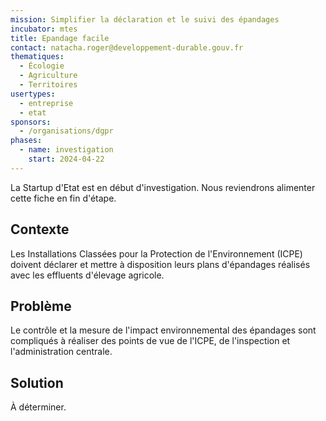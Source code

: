 ```yaml
---
mission: Simplifier la déclaration et le suivi des épandages
incubator: mtes
title: Epandage facile
contact: natacha.roger@developpement-durable.gouv.fr
thematiques:
  - Écologie
  - Agriculture
  - Territoires
usertypes:
  - entreprise
  - etat
sponsors:
  - /organisations/dgpr
phases:
  - name: investigation
    start: 2024-04-22
---
```

La Startup d'Etat est en début d'investigation. Nous reviendrons alimenter cette fiche en fin d'étape. 

## Contexte
Les Installations Classées pour la Protection de l'Environnement (ICPE) doivent déclarer et mettre à disposition leurs plans d'épandages réalisés avec les effluents d'élevage agricole.

## Problème

Le contrôle et la mesure de l'impact environnemental des épandages sont compliqués à réaliser des points de vue de l'ICPE, de l'inspection et l'administration centrale.

## Solution

À déterminer.
